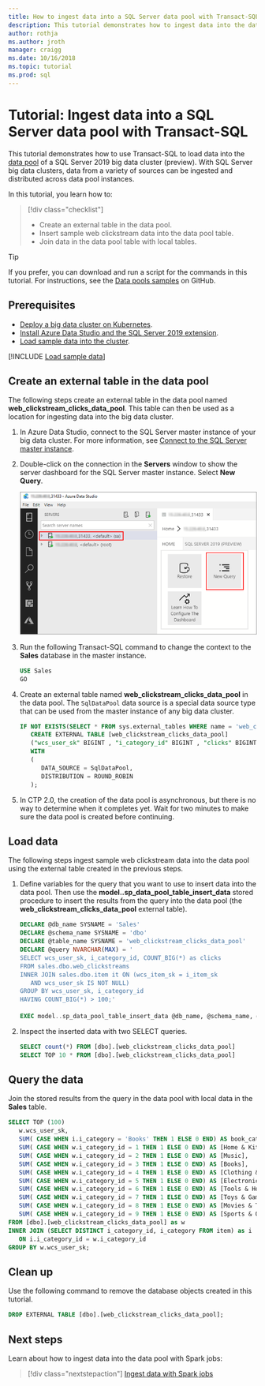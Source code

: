 ```yaml
---
title: How to ingest data into a SQL Server data pool with Transact-SQL | Microsoft Docs
description: This tutorial demonstrates how to ingest data into the data pool of a SQL Server 2019 big data cluster (preview) with the sp_data_pool_table_insert_data stored procedure.
author: rothja 
ms.author: jroth 
manager: craigg
ms.date: 10/16/2018
ms.topic: tutorial
ms.prod: sql
---
```


# Tutorial: Ingest data into a SQL Server data pool with Transact-SQL

This tutorial demonstrates how to use Transact-SQL to load data into the [data pool](concept-data-pool.md) of a SQL Server 2019 big data cluster (preview). With SQL Server big data clusters, data from a variety of sources can be ingested and distributed across data pool instances.

In this tutorial, you learn how to:

> [!div class="checklist"]
> * Create an external table in the data pool.
> * Insert sample web clickstream data into the data pool table.
> * Join data in the data pool table with local tables.

> [!TIP]
> If you prefer, you can download and run a script for the commands in this tutorial. For instructions, see the [Data pools samples](https://github.com/Microsoft/sql-server-samples/tree/master/samples/features/sql-big-data-cluster/data-pool) on GitHub.

## <a id="prereqs"></a> Prerequisites

* [Deploy a big data cluster on Kubernetes](deployment-guidance.md).
* [Install Azure Data Studio and the SQL Server 2019 extension](deploy-big-data-tools.md).
* [Load sample data into the cluster](#sampledata).

[!INCLUDE [Load sample data](../includes/big-data-cluster-load-sample-data.md)]

## Create an external table in the data pool

The following steps create an external table in the data pool named **web_clickstream_clicks_data_pool**. This table can then be used as a location for ingesting data into the big data cluster.

1. In Azure Data Studio, connect to the SQL Server master instance of your big data cluster. For more information, see [Connect to the SQL Server master instance](deploy-big-data-tools.md#master).

1. Double-click on the connection in the **Servers** window to show the server dashboard for the SQL Server master instance. Select **New Query**.

   ![SQL Server master instance query](./media/tutorial-data-pool-ingest-sql/sql-server-master-instance-query.png)

1. Run the following Transact-SQL command to change the context to the **Sales** database in the master instance.

   ```sql
   USE Sales
   GO
   ```

1. Create an external table named **web_clickstream_clicks_data_pool** in the data pool. The `SqlDataPool` data source is a special data source type that can be used from the master instance of any big data cluster.

   ```sql
   IF NOT EXISTS(SELECT * FROM sys.external_tables WHERE name = 'web_clickstream_clicks_data_pool')
      CREATE EXTERNAL TABLE [web_clickstream_clicks_data_pool]
      ("wcs_user_sk" BIGINT , "i_category_id" BIGINT , "clicks" BIGINT)
      WITH
      (
         DATA_SOURCE = SqlDataPool,
         DISTRIBUTION = ROUND_ROBIN
      );
   ```
  
1. In CTP 2.0, the creation of the data pool is asynchronous, but there is no way to determine when it completes yet. Wait for two minutes to make sure the data pool is created before continuing.

## Load data

The following steps ingest sample web clickstream data into the data pool using the external table created in the previous steps.

1. Define variables for the query that you want to use to insert data into the data pool. Then use the **model..sp_data_pool_table_insert_data** stored procedure to insert the results from the query into the data pool (the **web_clickstream_clicks_data_pool** external table).

   ```sql
   DECLARE @db_name SYSNAME = 'Sales'
   DECLARE @schema_name SYSNAME = 'dbo'
   DECLARE @table_name SYSNAME = 'web_clickstream_clicks_data_pool'
   DECLARE @query NVARCHAR(MAX) = '
   SELECT wcs_user_sk, i_category_id, COUNT_BIG(*) as clicks
   FROM sales.dbo.web_clickstreams
   INNER JOIN sales.dbo.item it ON (wcs_item_sk = i_item_sk
      AND wcs_user_sk IS NOT NULL)
   GROUP BY wcs_user_sk, i_category_id
   HAVING COUNT_BIG(*) > 100;'

   EXEC model..sp_data_pool_table_insert_data @db_name, @schema_name, @table_name, @query
   ```

1. Inspect the inserted data with two SELECT queries.

   ```sql
   SELECT count(*) FROM [dbo].[web_clickstream_clicks_data_pool]
   SELECT TOP 10 * FROM [dbo].[web_clickstream_clicks_data_pool]  
   ```

## Query the data

Join the stored results from the query in the data pool with local data in the **Sales** table.

```sql
SELECT TOP (100)
   w.wcs_user_sk,
   SUM( CASE WHEN i.i_category = 'Books' THEN 1 ELSE 0 END) AS book_category_clicks,
   SUM( CASE WHEN w.i_category_id = 1 THEN 1 ELSE 0 END) AS [Home & Kitchen],
   SUM( CASE WHEN w.i_category_id = 2 THEN 1 ELSE 0 END) AS [Music],
   SUM( CASE WHEN w.i_category_id = 3 THEN 1 ELSE 0 END) AS [Books],
   SUM( CASE WHEN w.i_category_id = 4 THEN 1 ELSE 0 END) AS [Clothing & Accessories],
   SUM( CASE WHEN w.i_category_id = 5 THEN 1 ELSE 0 END) AS [Electronics],
   SUM( CASE WHEN w.i_category_id = 6 THEN 1 ELSE 0 END) AS [Tools & Home Improvement],
   SUM( CASE WHEN w.i_category_id = 7 THEN 1 ELSE 0 END) AS [Toys & Games],
   SUM( CASE WHEN w.i_category_id = 8 THEN 1 ELSE 0 END) AS [Movies & TV],
   SUM( CASE WHEN w.i_category_id = 9 THEN 1 ELSE 0 END) AS [Sports & Outdoors]
FROM [dbo].[web_clickstream_clicks_data_pool] as w
INNER JOIN (SELECT DISTINCT i_category_id, i_category FROM item) as i
   ON i.i_category_id = w.i_category_id
GROUP BY w.wcs_user_sk;
```

## Clean up

Use the following command to remove the database objects created in this tutorial.

```sql
DROP EXTERNAL TABLE [dbo].[web_clickstream_clicks_data_pool];
```

## Next steps

Learn about how to ingest data into the data pool with Spark jobs:
> [!div class="nextstepaction"]
> [Ingest data with Spark jobs](tutorial-data-pool-ingest-spark.md)
